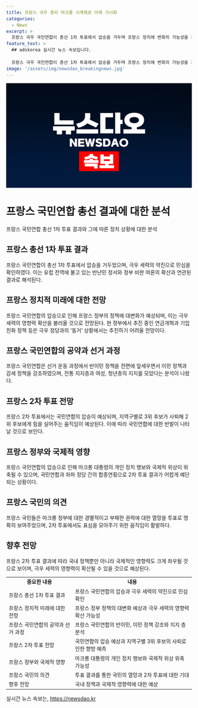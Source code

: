```yaml
---
title: 프랑스 극우 총리 마크롱 시계제로 미래 가시화
categories:
  - News
excerpt: >
  프랑스 극우 국민연합이 총선 1차 투표에서 압승을 거두며 프랑스 정치에 변화의 가능성을 가져왔다. 유럽의회 선거에서의 극우 세력 약진이 민심을 반영한 결과라는 분석이 나오고 있으며, 국민연합의 이민 정책과 감세, 유럽연합 예산지원 삭감 등의 공약이 전통 지지층 뿐만 아니라 여성과 청년층으로부터 지지를 받았다. 이는 유럽 전반의 반 이민 정서와 경기 침체로 인한 정부 비판 여론과 관련이 있다는 해석이 나오고 있으며, 앞으로 극우 세력의 영향력이 확산될 것으로 보인다. 마크롱 대통령은 이번 지방 선거에서 참패하더라도 정책적 노선 차이로 현 정부 과제를 추진하기 어려울 것으로 전망되고 있다. 2차 투표에선 국민연합과의 대결이 예상되며, 정당 간 합종연횡으로 결과를 예단하기 어렵다는 이야기도 나온다.
feature_text: >
  ## adskorea 실시간 뉴스 속보입니다.

  프랑스 극우 국민연합이 총선 1차 투표에서 압승을 거두며 프랑스 정치에 변화의 가능성을 가져왔다. 유럽의회 선거에서의 극우 세력 약진이 민심을 반영한 결과라는 분석이 나오고 있으며, 국민연합의 이민 정책과 감세, 유럽연합 예산지원 삭감 등의 공약이 전통 지지층 뿐만 아니라 여성과 청년층으로부터 지지를 받았다. 이는 유럽 전반의 반 이민 정서와 경기 침체로 인한 정부 비판 여론과 관련이 있다는 해석이 나오고 있으며, 앞으로 극우 세력의 영향력이 확산될 것으로 보인다. 마크롱 대통령은 이번 지방 선거에서 참패하더라도 정책적 노선 차이로 현 정부 과제를 추진하기 어려울 것으로 전망되고 있다. 2차 투표에선 국민연합과의 대결이 예상되며, 정당 간 합종연횡으로 결과를 예단하기 어렵다는 이야기도 나온다.
image: '/assets/img/newsdao_breakingnews.jpg'
---
```


<p><img src="/assets/img/newsdao_breakingnews.jpg" alt="adskorea 속보" /></p>

<h1>프랑스 국민연합 총선 결과에 대한 분석</h1>

<p data-ke-size="size16">프랑스 국민연합 총선 1차 투표 결과와 그에 따른 정치 상황에 대한 분석</p>

<h2>프랑스 총선 1차 투표 결과</h2>

<p data-ke-size="size16">프랑스 국민연합이 총선 1차 투표에서 압승을 거두었으며, 극우 세력의 약진으로 민심을 확인하였다. 이는 유럽 전역에 불고 있는 반난민 정서와 정부 비판 여론의 확산과 연관된 결과로 해석된다.</p>

<h2>프랑스 정치적 미래에 대한 전망</h2>

<p data-ke-size="size16">프랑스 국민연합의 압승으로 인해 프랑스 정부의 정책에 대변화가 예상되며, 이는 극우 세력의 영향력 확산을 불러올 것으로 전망된다. 현 정부에서 추진 중인 연금개혁과 기업 친화 정책 등은 극우 정당과의 ‘동거’ 상황에서는 추진하기 어려울 전망이다.</p>

<h2>프랑스 국민연합의 공약과 선거 과정</h2>

<p data-ke-size="size16">프랑스 국민연합은 선거 운동 과정에서 반이민 정책을 전면에 앞세우면서 이민 정책과 감세 정책을 강조하였으며, 전통 지지층과 여성, 청년층의 지지를 모았다는 분석이 나왔다.</p>

<h2>프랑스 2차 투표 전망</h2>

<p data-ke-size="size16">프랑스 2차 투표에서는 국민연합의 압승이 예상되며, 지역구별로 3위 후보가 사퇴해 2위 후보에게 힘을 실어주는 움직임이 예상된다. 이에 따라 국민연합에 대한 반발이 나타날 것으로 보인다.</p>

<h2>프랑스 정부와 국제적 영향</h2>

<p data-ke-size="size16">프랑스 국민연합의 압승으로 인해 마크롱 대통령의 개인 정치 행보와 국제적 위상이 위축될 수 있으며, 국민연합과 좌파 정당 간의 합종연횡으로 2차 투표 결과가 어렵게 예단되는 상황이다.</p>

<h2>프랑스 국민의 의견</h2>

<p data-ke-size="size16">프랑스 국민들은 마크롱 정부에 대한 경멸적이고 부패한 권력에 대한 열망을 투표로 명확히 보여주었으며, 2차 투표에서도 표심을 모아주기 위한 움직임이 활발하다.</p>

<h2>향후 전망</h2>

<p data-ke-size="size16">프랑스 2차 투표 결과에 따라 국내 정책뿐만 아니라 국제적인 영향력도 크게 좌우될 것으로 보이며, 극우 세력의 영향력이 확산될 수 있을 것으로 예상된다.</p>

<table>
  <tr>
    <td style="text-align: center; height: 17px;"><b>중요한 내용</b></td>
    <td style="text-align: center; height: 17px;"><b>내용</b></td>
  </tr>
  <tr>
    <td style="text-align: left; height: 17px;">프랑스 총선 1차 투표 결과</td>
    <td style="text-align: left; height: 17px;">프랑스 국민연합의 압승과 극우 세력의 약진으로 민심 확인</td>
  </tr>
  <tr>
    <td style="text-align: left; height: 17px;">프랑스 정치적 미래에 대한 전망</td>
    <td style="text-align: left; height: 17px;">프랑스 정부 정책의 대변화 예상과 극우 세력의 영향력 확산 가능성</td>
  </tr>
  <tr>
    <td style="text-align: left; height: 17px;">프랑스 국민연합의 공약과 선거 과정</td>
    <td style="text-align: left; height: 17px;">프랑스 국민연합의 반이민, 이민 정책 강조와 지지 층 분석</td>
  </tr>
  <tr>
    <td style="text-align: left; height: 17px;">프랑스 2차 투표 전망</td>
    <td style="text-align: left; height: 17px;">국민연합의 압승 예상과 지역구별 3위 후보의 사퇴로 인한 향방 예측</td>
  </tr>
  <tr>
    <td style="text-align: left; height: 17px;">프랑스 정부와 국제적 영향</td>
    <td style="text-align: left; height: 17px;">마크롱 대통령의 개인 정치 행보와 국제적 위상 위축 가능성</td>
  </tr>
  <tr>
    <td style="text-align: left; height: 17px;">프랑스 국민의 의견</td>
    <td style="text-align: left; height: 17px;">투표 결과를 통한 국민의 열망과 2차 투표에 대한 기대</td>
  </tr>
  <tr>
    <td style="text-align: left; height: 17px;">향후 전망</td>
    <td style="text-align: left; height: 17px;">국내 정책과 국제적 영향력에 대한 예상</td>
  </tr>
</table>
실시간 뉴스 속보는, <a href="https://newsdao.kr" rel="dofollow">https://newsdao.kr</a>


